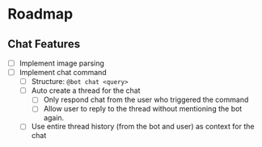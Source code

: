 # Roadmap

## Chat Features
- [ ] Implement image parsing
- [ ] Implement chat command
  - [ ] Structure: `@bot chat <query>`
  - [ ] Auto create a thread for the chat
    - [ ] Only respond chat from the user who triggered the command
    - [ ] Allow user to reply to the thread without mentioning the bot again.
  - [ ] Use entire thread history (from the bot and user) as context for the chat